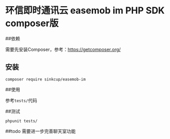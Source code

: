 # 环信即时通讯云 easemob im PHP SDK composer版

##依赖

需要先安装Composer，参考：https://getcomposer.org/

## 安装

```
composer require sinkcup/easemob-im
```

##使用

参考`tests/`代码

##测试

```
phpunit tests/
```

##todo
需要进一步完善聊天室功能
